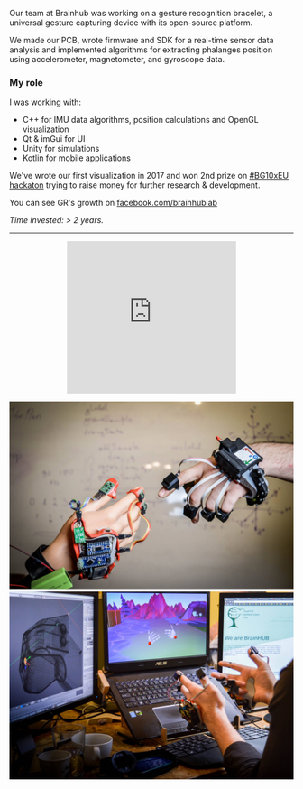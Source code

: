 
Our team at Brainhub was working on a gesture recognition bracelet, a universal gesture capturing device with its open-source platform.

We made our PCB, wrote firmware and SDK for a real-time sensor data analysis and implemented algorithms for extracting phalanges position using accelerometer, magnetometer, and gyroscope data.

### My role
I was working with:
- C++ for IMU data algorithms, position calculations and OpenGL visualization
- Qt & imGui for UI
- Unity for simulations
- Kotlin for mobile applications

We've wrote our first visualization in 2017 and won 2nd prize on [#BG10xEU hackaton](https://fond.sofia-da.eu/bg/%D1%81%D1%8A%D1%81%D1%82%D0%B5%D0%B7%D0%B0%D0%BD%D0%B8%D1%8F/bg10xeu-hackathon.html?start=3) trying to raise money for further research & development.

You can see GR's growth on [facebook.com/brainhublab](https://www.facebook.com/brainhublab)

*Time invested: > 2 years.*

---
<iframe style="display: block; margin: auto; min-width: 50%; max-width: 100%; min-height: 270px;" src="https://www.youtube.com/embed/9pVpbj61zfQ" frameborder="0" allow="accelerometer; autoplay; clipboard-write; encrypted-media; gyroscope; picture-in-picture" allowfullscreen></iframe>

![Old devices](/assets/gr/iot.jpg)
![Vis](/assets/gr/unity.jpg)
